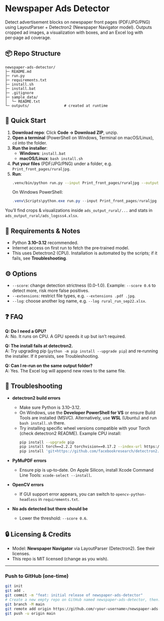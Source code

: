 # Newspaper Ads Detector

Detect advertisement blocks on newspaper front pages (PDF/JPG/PNG) using LayoutParser + Detectron2 (Newspaper Navigator model). Outputs cropped ad images, a visualization with boxes, and an Excel log with per‑page ad coverage.

## 📦 Repo Structure
```
newspaper-ads-detector/
├─ README.md
├─ run.py
├─ requirements.txt
├─ install.sh
├─ install.bat
├─ .gitignore
├─ sample_data/
│  └─ README.txt
└─ outputs/                # created at runtime
```


## 🚀 Quick Start
1) **Download repo**: Click **Code → Download ZIP**, unzip.
2) **Open a terminal** (PowerShell on Windows, Terminal on macOS/Linux), `cd` into the folder.
3) **Run the installer**:
   - **Windows**: `install.bat`
   - **macOS/Linux**: `bash install.sh`
4) **Put your files** (PDF/JPG/PNG) under a folder, e.g. `Print_front_pages/ruraljpg`.
5) **Run**:
   ```bash
   .venv/bin/python run.py --input Print_front_pages/ruraljpg --output ads_output_rural --log ads_logsss4.xlsx
   ```
   On Windows PowerShell:
   ```powershell
   .venv\Scripts\python.exe run.py --input Print_front_pages/ruraljpg --output ads_output_rural --log ads_logsss4.xlsx
   ```

You’ll find crops & visualizations inside `ads_output_rural/...` and stats in `ads_output_rural/ads_logsss4.xlsx`.

## 📝 Requirements & Notes
- Python **3.10–3.12** recommended.
- Internet access on first run to fetch the pre‑trained model.
- This uses Detectron2 (CPU). Installation is automated by the scripts; if it fails, see **Troubleshooting**.

## ⚙️ Options
- `--score`: change detection strictness (0.0–1.0). Example: `--score 0.6` to detect more, risk more false positives.
- `--extensions`: restrict file types, e.g. `--extensions .pdf .jpg`.
- `--log`: choose another log name, e.g. `--log rural_run_sep22.xlsx`.

## ❓ FAQ
**Q: Do I need a GPU?**  
A: No. It runs on CPU. A GPU speeds it up but isn’t required.

**Q: The install fails at detectron2.**  
A: Try upgrading pip (`python -m pip install --upgrade pip`) and re‑running the installer. If it persists, see Troubleshooting.

**Q: Can I re‑run on the same output folder?**  
A: Yes. The Excel log will append new rows to the same file.

## 🧰 Troubleshooting
- **detectron2 build errors**
  - Make sure Python is 3.10–3.12.
  - On Windows, use the **Developer PowerShell for VS** or ensure Build Tools are installed (MSVC). Alternatively, use **WSL** (Ubuntu) and run `bash install.sh` there.
  - Try installing specific wheel versions compatible with your Torch (check detectron2 README). Example CPU install:
    ```bash
    pip install --upgrade pip
    pip install torch==2.2.2 torchvision==0.17.2 --index-url https://download.pytorch.org/whl/cpu
    pip install 'git+https://github.com/facebookresearch/detectron2.git'
    ```

- **PyMuPDF errors**
  - Ensure pip is up‑to‑date. On Apple Silicon, install Xcode Command Line Tools: `xcode-select --install`.

- **OpenCV errors**
  - If GUI support error appears, you can switch to `opencv-python-headless` in `requirements.txt`.

- **No ads detected but there should be**
  - Lower the threshold: `--score 0.6`.

## 🔒 Licensing & Credits
- Model: **Newspaper Navigator** via LayoutParser (Detectron2). See their licenses.
- This repo is MIT licensed (change as you wish).

---

### Push to GitHub (one‑time)
```bash
git init
git add .
git commit -m "feat: initial release of newspaper-ads-detector"
# Create a new empty repo on GitHub named newspaper-ads-detector, then:
git branch -M main
git remote add origin https://github.com/<your-username>/newspaper-ads-detector.git
git push -u origin main
```
